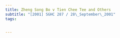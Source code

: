 ```yaml
---
title: Zheng Song Bo v Tien Chee Tee and Others 
subtitle: "[2001] SGHC 287 / 28\_September\_2001"
tags:


---
```



